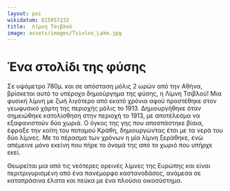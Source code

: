 ```yaml
---
layout: poi
wikidatum: Q15057232
title:  Λίμνη Τσιβλού
image: assets/images/Tsivlos_Lake.jpg
---
```


# Ένα στολίδι της φύσης
Σε υψόμετρο 780μ. και σε απόσταση μόλις 2 ωρών από την Αθήνα, βρίσκεται αυτό το υπέροχο δημιούργημα της φύσης, η Λίμνη Τσιβλού! Μια φυσική λίμνη με ζωή λιγότερο από εκατό χρόνια αφού προστέθηκε στον γεωφυσικό χάρτη της περιοχής μόλις το 1913. Δημιουργήθηκε όταν σημειώθηκε κατολίσθηση στην περιοχή το 1913, με αποτέλεσμα να εξαφανιστούν δύο χωριά. Ο όγκος της γης που αποσπάστηκε βίαια, έφραξε την κοίτη του ποταμού Κράθη, δημιουργώντας έτσι με τα νερά του δύο λίμνες. Με το πέρασμα των χρόνων η μία λίμνη ξεράθηκε, ενώ απέμεινε μόνο εκείνη που πήρε το όνομά της από το χωριό που υπήρχε εκεί.

Θεωρείται μια από τις νεότερες ορεινές λίμνες της Ευρώπης και είναι περιτριγυρισμένη από ένα πανέμορφο καστανοδάσος, ανάμεσα σε καταπράσινα έλατα και πεύκα με ένα πλούσιο οικοσύστημα. 

